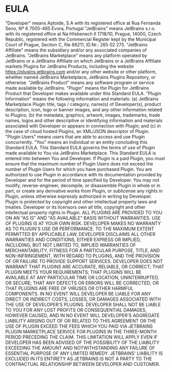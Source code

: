 # EULA
"Developer" means Aptoide, S.A with its registered office at Rua Fernanda Seno, Nº 6 7005-485 Évora, Portugal
"JetBrains" means JetBrains s.r.o. with its registered office at Na Hřebenech II 1718/10, Prague, 14000, Czech Republic, registered with the Commercial Register kept by the Municipal Court of Prague, Section C, file 86211, ID.Nr.: 265 02 275.
"JetBrains Affiliate" means the subsidiary and/or any associated companies of JetBrains.
"JetBrains Marketplace" means any platform operated by JetBrains or a JetBrains Affiliate on which JetBrains or a JetBrains Affiliate markets Plugins for JetBrains Products, including the website https://plugins.jetbrains.com and/or any other website or other platform, whether named JetBrains Marketplace, JetBrains Plugins Repository, or otherwise.
"JetBrains Product" means any software program or service made available by JetBrains.
"Plugin" means the Plugin for JetBrains Product that Developer makes available under this Standard EULA.
"Plugin Information" means the following information and materials: (a) JetBrains Marketplace Plugin title, tags / category, name(s) of Developer(s), product description, icon, logo or banner images, and any other information related to Plugins; (b) the metadata, graphics, artwork, images, trademarks, trade names, logos and other descriptive or identifying information and materials associated with Developer or appears in connection with Plugin; and (c) in the case of cloud hosted Plugins, an XML/JSON descriptor of Plugin.
"Plugin Users" means users that are able to access and use Plugin concurrently.
"You" means an individual or an entity concluding this Standard EULA.
This Standard EULA governs the terms of use of Plugin made available to You via JetBrains Marketplace. This Standard EULA is entered into between You and Developer.
If Plugin is a paid Plugin, you must ensure that the maximum number of Plugin Users does not exceed the number of Plugin Users for which you have purchased Plugin.
You are authorized to use Plugin in accordance with its documentation provided by Developer and for the period of time specified by Developer.
You may not modify, reverse-engineer, decompile, or disassemble Plugin in whole or in part, or create any derivative works from Plugin, or sublicense any rights in Plugin, unless otherwise expressly authorized in writing by Developer.
Plugin is protected by copyright and other intellectual property laws and treaties. Developer or its licensors own all title, copyright and other intellectual property rights in Plugin.
ALL PLUGINS ARE PROVIDED TO YOU ON AN "AS IS" AND "AS AVAILABLE" BASIS WITHOUT WARRANTIES. USE OF PLUGINS IS AT YOUR OWN RISK. DEVELOPER MAKES NO WARRANTY AS TO PLUGIN'S USE OR PERFORMANCE. TO THE MAXIMUM EXTENT PERMITTED BY APPLICABLE LAW, DEVELOPER DISCLAIMS ALL OTHER WARRANTIES AND CONDITIONS, EITHER EXPRESS OR IMPLIED, INCLUDING, BUT NOT LIMITED TO, IMPLIED WARRANTIES OF MERCHANTABILITY, FITNESS FOR A PARTICULAR PURPOSE, TITLE, AND NON-INFRINGEMENT, WITH REGARD TO PLUGINS, AND THE PROVISION OF OR FAILURE TO PROVIDE SUPPORT SERVICES. DEVELOPER DOES NOT WARRANT THAT PLUGINS ARE ACCURATE, RELIABLE, OR CORRECT; THAT PLUGIN MEETS YOUR REQUIREMENTS; THAT PLUGINS WILL BE AVAILABLE AT ANY PARTICULAR TIME OR LOCATION, UNINTERRUPTED, OR SECURE; THAT ANY DEFECTS OR ERRORS WILL BE CORRECTED; OR THAT PLUGINS ARE FREE OF VIRUSES OR OTHER HARMFUL COMPONENTS.
IN NO EVENT WILL DEVELOPER BE LIABLE FOR ANY DIRECT OR INDIRECT COSTS, LOSSES, OR DAMAGES ASSOCIATED WITH THE USE OF DEVELOPER'S PLUGINS.
DEVELOPER SHALL NOT BE LIABLE TO YOU FOR ANY LOST PROFITS OR CONSEQUENTIAL DAMAGES, HOWEVER CAUSED, AND IN NO EVENT WILL DEVELOPER'S AGGREGATE LIABILITY ARISING OUT OF OR RELATED TO THIS AGREEMENT OR THE USE OF PLUGIN EXCEED THE FEES WHICH YOU PAID VIA JETBRAINS PLUGIN MARKETPLACE SERVICE FOR PLUGINS IN THE THREE-MONTH PERIOD PRECEDING THE CLAIM. THIS LIMITATION WILL APPLY EVEN IF DEVELOPER HAS BEEN ADVISED OF THE POSSIBILITY OF THE LIABILITY EXCEEDING THE AMOUNT AND NOTWITHSTANDING ANY FAILURE OF ESSENTIAL PURPOSE OF ANY LIMITED REMEDY. JETBRAINS' LIABILITY IS EXCLUDED IN ITS ENTIRETY AS JETBRAINS IS NOT A PARTY TO THE CONTRACTUAL RELATIONSHIP BETWEEN DEVELOPER AND CUSTOMER.
